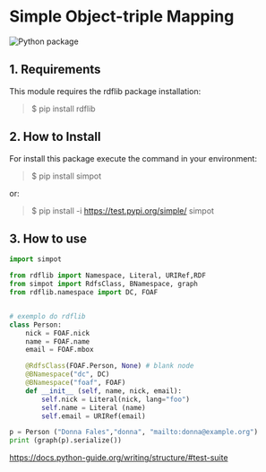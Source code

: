 # Simple Object-triple Mapping


![Python package](https://github.com/lads-gp/simpot/workflows/Python%20package/badge.svg)

## 1. Requirements 
This module requires the rdflib package installation:
> $ pip install rdflib

## 2. How to Install
For install this package execute the command in your environment:
> $ pip install simpot

or:
> $ pip install -i https://test.pypi.org/simple/ simpot


## 3. How to use

```python
import simpot

from rdflib import Namespace, Literal, URIRef,RDF
from simpot import RdfsClass, BNamespace, graph
from rdflib.namespace import DC, FOAF


# exemplo do rdflib
class Person:
    nick = FOAF.nick
    name = FOAF.name
    email = FOAF.mbox

    @RdfsClass(FOAF.Person, None) # blank node
    @BNamespace("dc", DC)
    @BNamespace("foaf", FOAF)
    def __init__ (self, name, nick, email):
        self.nick = Literal(nick, lang="foo")
        self.name = Literal (name)
        self.email = URIRef(email) 

p = Person ("Donna Fales","donna", "mailto:donna@example.org")
print (graph(p).serialize())
```

https://docs.python-guide.org/writing/structure/#test-suite